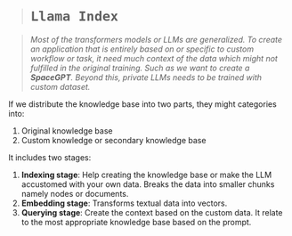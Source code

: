 > # **`Llama Index`**

> _Most of the transformers models or LLMs are generalized. To create an application that is entirely based on or specific to custom workflow or task, it need much context of the data which might not fulfilled in the original training. Such as we want to create a **SpaceGPT**. Beyond this, private LLMs needs to be trained with custom dataset._

If we distribute the knowledge base into two parts, they might categories into:

1. Original knowledge base
2. Custom knowledge or secondary knowledge base

It includes two stages:

1. **Indexing stage**: Help creating the knowledge base or make the LLM accustomed with your own data. Breaks the data into smaller chunks namely nodes or documents.
2. **Embedding stage**: Transforms textual data into vectors.
3. **Querying stage**: Create the context based on the custom data. It relate to the most appropriate knowledge base based on the prompt.


